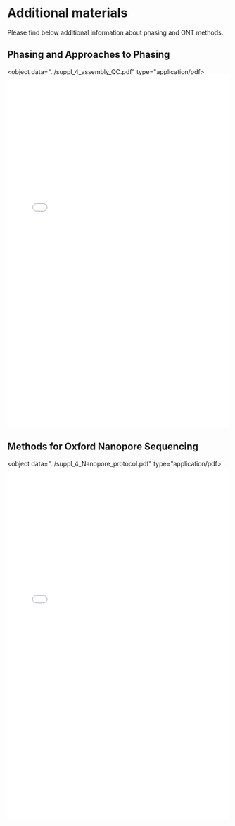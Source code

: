 # Additional materials

Please find below additional information about phasing and ONT methods.

## Phasing and Approaches to Phasing

<object data="../suppl_4_assembly_QC.pdf" type="application/pdf>
    <embed src="../suppl_4_assembly_QC.pdf" type="application/pdf" width="100%" height=800 />
</object>

## Methods for Oxford Nanopore Sequencing

<object data="../suppl_4_Nanopore_protocol.pdf" type="application/pdf>
    <embed src="../suppl_4_Nanopore_protocol.pdf" type="application/pdf" width="100%" height=800 />
</object>
